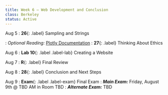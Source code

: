 ```yaml
---
title: Week 6 — Web Development and Conclusion
class: Berkeley
status: Active
---
```


Aug 5
: **26**{: .label} Sampling and Strings
  <!-- : [Slides]() &#8226; [Code](https://datahub.berkeley.edu/hub/user-redirect/git-pull?repo=https%3A%2F%2Fgithub.com%2Fdata-6-berkeley%2Fmaterials-su24&branch=main&urlpath=tree%2Fmaterials-su24%2Flectures%2Flec24%2Flec24.ipynb) -->
: *Optional Reading:* [Plotly Documentation](https://plotly.com/python/plotly-express/)
: **27**{: .label} Thinking About Ethics

Aug 6
: **Lab 10**{: .label .label-lab} Creating a Website
<!-- (https://data6.org/su24/website/) -->

Aug 7
: **R**{: .label} Final Review
  
Aug 8
: **28**{: .label} Conclusion and Next Steps

Aug 9
: **Exam**{: .label .label-exam} Final Exam
  : ***Main Exam:*** Friday, August 9th @ TBD AM in Room TBD
  : ***Alternate Exam:*** TBD
